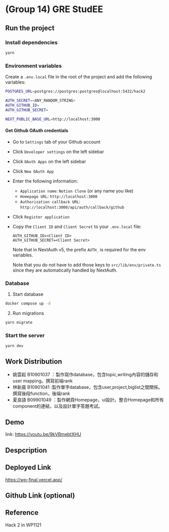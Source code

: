 # (Group 14) GRE StudEE

## Run the project

### Install dependencies

```bash
yarn
```

### Environment variables

Create a `.env.local` file in the root of the project and add the following variables:

```bash
POSTGRES_URL=postgres://postgres:postgres@localhost:5432/hack2

AUTH_SECRET=<ANY_RANDOM_STRING>
AUTH_GITHUB_ID=
AUTH_GITHUB_SECRET=

NEXT_PUBLIC_BASE_URL=http://localhost:3000
```

#### Get Github OAuth credentials

- Go to `Settings` tab of your Github account
- Click `Developer settings` on the left sidebar
- Click `OAuth Apps` on the left sidebar
- Click `New OAuth App`
- Enter the following information:
  - `Application name`: `Notion Clone` (or any name you like)
  - `Homepage URL`: `http://localhost:3000`
  - `Authorization callback URL`: `http://localhost:3000/api/auth/callback/github`
- Click `Register application`
- Copy the `Client ID` and `Client Secret` to your `.env.local` file:

  ```text
  AUTH_GITHUB_ID=<Client ID>
  AUTH_GITHUB_SECRET=<Client Secret>
  ```

  Note that in NextAuth v5, the prefix `AUTH_` is required for the env variables.

  Note that you do not have to add those keys to `src/lib/env/private.ts` since they are automatically handled by NextAuth.

### Database

1. Start database

```bash
docker compose up -d
```

2. Run migrations

```bash
yarn migrate
```

### Start the server

```bash
yarn dev
```

## Work Distribution
- 姚雲起 B10901037 ：製作寫作database，包含topic,writing內容的儲存和user mapping。撰寫前端rank
- 林新晨 B10901041 :製作單字database，包含user,project,biglist之間關係。撰寫後段function，後端rank
- 夏良語 B09901049 ：製作網頁Homepage，ui設計。整合Homepage和所有component的連結，以及設計單字答題考試。

## Demo 
link: https://youtu.be/9kVBmebtXHU

## Despcription

## Deployed Link
https://wp-final.vercel.app/
## Github Link (optional)

## Reference
Hack 2 in WP1121
